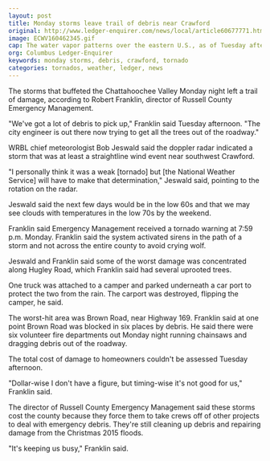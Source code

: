 ```yaml
---
layout: post
title: Monday storms leave trail of debris near Crawford
original: http://www.ledger-enquirer.com/news/local/article60677771.html
image: ECWV160462345.gif
cap: The water vapor patterns over the eastern U.S., as of Tuesday afternoon. (National Oceanic and Atmospheric Administration)
org: Columbus Ledger-Enquirer
keywords: monday storms, debris, crawford, tornado
categories: tornados, weather, ledger, news
---
```


The storms that buffeted the Chattahoochee Valley Monday night left a trail of damage, according to Robert Franklin, director of Russell County Emergency Management.

<!--break-->

"We've got a lot of debris to pick up," Franklin said Tuesday afternoon. "The city engineer is out there now trying to get all the trees out of the roadway."

WRBL chief meteorologist Bob Jeswald said the doppler radar indicated a storm that was at least a straightline wind event near southwest Crawford.

"I personally think it was a weak [tornado] but [the National Weather Service] will have to make that determination," Jeswald said, pointing to the rotation on the radar.

Jeswald said the next few days would be in the low 60s and that we may see clouds with temperatures in the low 70s by the weekend.

Franklin said Emergency Management received a tornado warning at 7:59 p.m. Monday. Franklin said the system activated sirens in the path of a storm and not across the entire county to avoid crying wolf.

Jeswald and Franklin said some of the worst damage was concentrated along Hugley Road, which Franklin said had several uprooted trees.

One truck was attached to a camper and parked underneath a car port to protect the two from the rain. The carport was destroyed, flipping the camper, he said.

The worst-hit area was Brown Road, near Highway 169. Franklin said at one point Brown Road was blocked in six places by debris. He said there were six volunteer fire departments out Monday night running chainsaws and dragging debris out of the roadway.

The total cost of damage to homeowners couldn't be assessed Tuesday afternoon.

"Dollar-wise I don't have a figure, but timing-wise it's not good for us," Franklin said.

The director of Russell County Emergency Management said these storms cost the county because they force them to take crews off of other projects to deal with emergency debris. They're still cleaning up debris and repairing damage from the Christmas 2015 floods.

"It's keeping us busy," Franklin said.
